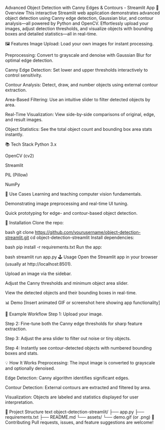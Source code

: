 Advanced Object Detection with Canny Edges & Contours - Streamlit App
🚀 Overview
This interactive Streamlit web application demonstrates advanced object detection using Canny edge detection, Gaussian blur, and contour analysis—all powered by Python and OpenCV. Effortlessly upload your images, adjust detection thresholds, and visualize objects with bounding boxes and detailed statistics—all in real-time.

🖼 Features
Image Upload: Load your own images for instant processing.

Preprocessing: Convert to grayscale and denoise with Gaussian Blur for optimal edge detection.

Canny Edge Detection: Set lower and upper thresholds interactively to control sensitivity.

Contour Analysis: Detect, draw, and number objects using external contour extraction.

Area-Based Filtering: Use an intuitive slider to filter detected objects by area.

Real-Time Visualization: View side-by-side comparisons of original, edge, and result images.

Object Statistics: See the total object count and bounding box area stats instantly.

📚 Tech Stack
Python 3.x

OpenCV (cv2)

Streamlit

PIL (Pillow)

NumPy

🌟 Use Cases
Learning and teaching computer vision fundamentals.

Demonstrating image preprocessing and real-time UI tuning.

Quick prototyping for edge- and contour-based object detection.

🔧 Installation
Clone the repo:

bash
git clone https://github.com/yourusername/object-detection-streamlit.git
cd object-detection-streamlit
Install dependencies:

bash
pip install -r requirements.txt
Run the app:

bash
streamlit run app.py
🕹 Usage
Open the Streamlit app in your browser (usually at http://localhost:8501).

Upload an image via the sidebar.

Adjust the Canny thresholds and minimum object area slider.

View the detected objects and their bounding boxes in real-time.

📊 Demo
[Insert animated GIF or screenshot here showing app functionality]

📝 Example Workflow
Step 1: Upload your image.

Step 2: Fine-tune both the Canny edge thresholds for sharp feature extraction.

Step 3: Adjust the area slider to filter out noise or tiny objects.

Step 4: Instantly see contour-detected objects with numbered bounding boxes and stats.

💡 How It Works
Preprocessing: The input image is converted to grayscale and optionally denoised.

Edge Detection: Canny algorithm identifies significant edges.

Contour Detection: External contours are extracted and filtered by area.

Visualization: Objects are labeled and statistics displayed for user interpretation.

📂 Project Structure
text
object-detection-streamlit/
├── app.py
├── requirements.txt
├── README.md
└── assets/
    └── demo.gif (or .png)
🤝 Contributing
Pull requests, issues, and feature suggestions are welcome!
